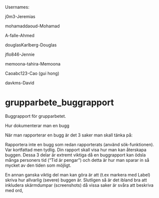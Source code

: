 Usernames:

j0m3-Jeremias

mohamaddaoud-Mohamad

A-falle-Ahmed

douglasKarlberg-Douglas

jflo846-Jennie

memoona-tahira-Memoona

Caoabc123-Cao (gui hong)

davkms-David



# grupparbete_buggrapport
Buggrapport för grupparbetet. 

Hur dokumenterar man en bugg

När man rapporterar en bugg är det 3 saker man skall tänka på:

Rapportera inte en bugg som redan rapporterats (använd sök-funktionen).
Var kortfattad men tydlig.
Din rapport skall visa hur man kan återskapa buggen.
Dessa 3 delar är extremt viktiga då en buggrapport kan ödsla många personers tid (“Tid är pengar”) och detta är hur man sparar in så mycket av den tiden som möjligt.

En annan ganska viktig del man kan göra är att (t.ex markera med Label) skriva hur allvarlig (severe) buggen är.
Slutligen så är det ibland bra att inkludera skärmdumpar (screenshots) då vissa saker är svåra att beskriva med ord,
